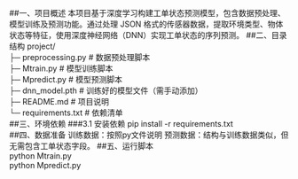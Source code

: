 ##一、项目概述
本项目基于深度学习构建工单状态预测模型，包含数据预处理、模型训练及预测功能。通过处理 JSON 格式的传感器数据，提取环境类型、物体状态等特征，使用深度神经网络（DNN）实现工单状态的序列预测。
##二、目录结构
project/  
├─ preprocessing.py    # 数据预处理脚本  
├─ Mtrain.py           # 模型训练脚本  
├─ Mpredict.py         # 模型预测脚本  
├─ dnn_model.pth       # 训练好的模型文件（需手动添加）  
├─ README.md           # 项目说明  
└─ requirements.txt    # 依赖清单  
##三、环境依赖
###3.1 安装依赖
pip install -r requirements.txt  
##四、数据准备
训练数据：按照py文件说明
预测数据：结构与训练数据类似，但无需包含工单状态字段。
##五、运行脚本  
python Mtrain.py  
python Mpredict.py  



